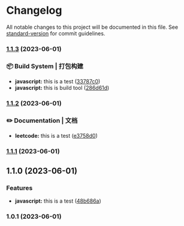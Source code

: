 # Changelog

All notable changes to this project will be documented in this file. See [standard-version](https://github.com/conventional-changelog/standard-version) for commit guidelines.

### [1.1.3](https://github.com/lisanfu/project-template/compare/v1.1.2...v1.1.3) (2023-06-01)


### 📦‍ Build System | 打包构建

* **javascript:** this is a test ([33787c0](https://github.com/lisanfu/project-template/commit/33787c0565791eaec32affa3f16b8e6aaf7efbb0))
* **javascript:** this is build tool ([286d61d](https://github.com/lisanfu/project-template/commit/286d61d60357bb1d097bc2f468c98ace7cd5b825))

### [1.1.2](https://github.com/lisanfu/project-template/compare/v1.1.1...v1.1.2) (2023-06-01)

### ✏️ Documentation | 文档

-   **leetcode:** this is a test ([e3758d0](https://github.com/lisanfu/project-template/commit/e3758d05f04e8d82927be583711637d9162e0efa))

### [1.1.1](https://github.com/lisanfu/project-template/compare/v1.1.0...v1.1.1) (2023-06-01)

## 1.1.0 (2023-06-01)

### Features

-   **javascript:** this is a test ([48b686a](https://github.com/lisanfu/project-template/commit/48b686a0b52bae87b4c4b2bc40063eb033bbd371))

### 1.0.1 (2023-06-01)
